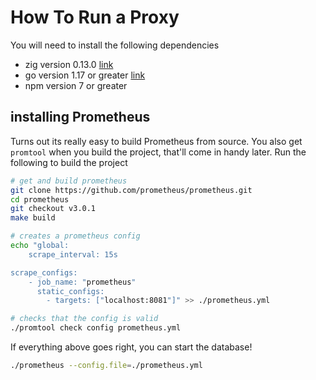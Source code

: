 # How To Run a Proxy

You will need to install the following dependencies

- zig version 0.13.0 [link](https://ziglang.org/learn/getting-started/)
- go version 1.17 or greater [link](https://go.dev/doc/install)
- npm version 7 or greater

## installing Prometheus

Turns out its really easy to build Prometheus from source. You also get `promtool` when you build the project, that'll come in handy later. Run the following to build the project 
```bash
# get and build prometheus
git clone https://github.com/prometheus/prometheus.git
cd prometheus
git checkout v3.0.1
make build

# creates a prometheus config
echo "global:
    scrape_interval: 15s

scrape_configs:
    - job_name: "prometheus"
      static_configs:
        - targets: ["localhost:8081"]" >> ./prometheus.yml

# checks that the config is valid
./promtool check config prometheus.yml
```

If everything above goes right, you can start the database!
```bash
./prometheus --config.file=./prometheus.yml
```

